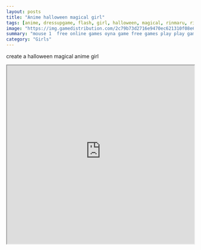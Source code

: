 ```yaml
---
layout: posts
title: "Anime halloween magical girl"
tags: [anime, dressupgame, flash, girl, halloween, magical, rinmaru, rinmarugames, free, online, games, oyna, game, free, games, play, play, games]
image: "https://img.gamedistribution.com/2c79b73d2716e9470ec621310f08e6fe.jpg"
summary: "mouse 1  free online games oyna game free games play play games"
category: "Girls"
---
```


create a halloween magical anime girl

<iframe width="100%" height="480px;" src="https://flash.gamedistribution.com?game=2c79b73d2716e9470ec621310f08e6fe"></iframe>